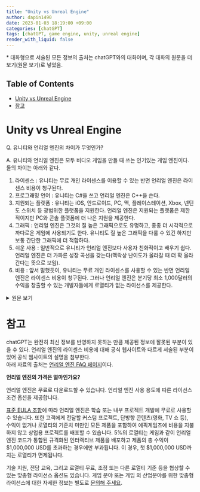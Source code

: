 ```yaml
---
title: "Unity vs Unreal Engine"
author: dapin1490
date: 2023-01-03 18:19:00 +09:00
categories: [chatGPT]
tags: [chatGPT, game engine, unity, unreal engine]
render_with_liquid: false
---
```


<style>
  figure { text-align: center; }
</style>

<span class="green">* 대화형으로 서술된 모든 정보의 출처는 chatGPT와의 대화이며, 각 대화의 원문을 더보기(원문 보기)로 넣었음.</span>  
  
## Table of Contents
- [Unity vs Unreal Engine](#unity-vs-unreal-engine)
- [참고](#참고)

# Unity vs Unreal Engine
Q. 유니티와 언리얼 엔진의 차이가 무엇인가?  
  
A. 유니티와 언리얼 엔진은 모두 비디오 게임을 만들 때 쓰는 인기있는 게임 엔진이다. 둘의 차이는 아래와 같다.  
  
1. 라이센스 : 유니티는 무료 개인 라이센스를 이용할 수 있는 반면 언리얼 엔진은 라이센스 비용이 청구된다.
2. 프로그래밍 언어 : 유니티는 C#을 쓰고 언리얼 엔진은 C++을 쓴다.
3. 지원되는 플랫폼 : 유니티는 iOS, 안드로이드, PC, 맥, 플레이스테이션, Xbox, 넨틴도 스위치 등 광범위한 플랫폼을 지원한다. 언리얼 엔진은 지원되는 플랫폼은 제한적이지만 PC와 콘솔 플랫폼에 더 나은 지원을 제공한다.
4. 그래픽 : 언리얼 엔진은 그것의 질 높은 그래픽으로도 유명하고, 종종 더 시각적으로 까다로운 게임에 사용되기도 한다. 유니티도 질 높은 그래픽을 다룰 수 있긴 하지만 보통 간단한 그래픽에 더 적합하다.
5. 쉬운 사용 : 일반적으로 유니티가 언리얼 엔진보다 사용자 친화적이고 배우기 쉽다. 언리얼 엔진은 더 가파른 성장 곡선을 갖는다(맥락상 난이도가 올라갈 때 더 확 올라간다는 뜻으로 보임).
6. 비용 : 앞서 말했듯이, 유니티는 무료 개인 라이센스를 사용할 수 있는 반면 언리얼 엔진은 라이센스 비용이 청구된다. 그러나 언리얼 엔진은 분기당 최소 1,000달러의 수익을 창출할 수 있는 개발자들에게 로열티가 없는 라이선스를 제공한다.
  
<details>
  <summary>원문 보기</summary>
  Q. what's different between unity and unreal engine?<br>
  A. Unity and Unreal Engine are both popular game engines that are used to develop video games. Here are some of the main differences between the two:
  <ol>
    <li>License: Unity is available under a free personal license, while Unreal Engine charges a licensing fee.</li>
    <li>Programming language: Unity uses C# and Unreal Engine uses C++.</li>
    <li>Supported platforms: Unity supports a wider range of platforms, including iOS, Android, PC, Mac, PlayStation, Xbox, and Nintendo Switch. Unreal Engine has a more limited range of supported platforms, but it does offer better support for PC and console platforms.</li>
    <li>Graphics: Unreal Engine is known for its high-quality graphics and is often used in more visually demanding games. Unity is also capable of producing high-quality graphics, but it is generally more suited to simpler graphics.</li>
    <li>Ease of use: Unity is generally considered to be more user-friendly and easier to learn than Unreal Engine, which has a steeper learning curve.</li>
    <li>Cost: As mentioned earlier, Unity is available for free under a personal license, while Unreal Engine charges a licensing fee. However, Unreal Engine does offer a royalty-free license for developers who are able to generate at least $1,000 in revenue per quarter.</li>
  </ol>
</details>

# 참고
chatGPT는 완전히 최신 정보를 반영하지 못하는 만큼 제공된 정보에 잘못된 부분이 있을 수 있다. 언리얼 엔진의 라이센스 비용에 대해 공식 웹사이트와 다르게 서술된 부분이 있어 공식 웹사이트의 설명을 첨부한다.  
아래 자료의 출처는 [언리얼 엔진 FAQ 페이지](https://www.unrealengine.com/ko/faq)이다.  
  
**언리얼 엔진의 가격은 얼마인가요?**  
  
언리얼 엔진은 무료로 다운로드할 수 있습니다. 언리얼 엔진 사용 용도에 따른 라이선스 조건 옵션을 제공합니다.  

[표준 EULA 조항](https://www.unrealengine.com/eula/unreal)에 따라 언리얼 엔진은 학습 또는 내부 프로젝트 개발에 무료로 사용할 수 있습니다. 또한 고객에게 전달할 커스텀 프로젝트, 단방향 콘텐츠(영화, TV 쇼 등), 수익이 없거나 로열티의 기준치 미만인 모든 제품을 포함하여 에픽게임즈에 비용을 지불하지 않고 상업용 프로젝트를 배포할 수 있습니다. 5%의 로열티는 게임과 같이 언리얼 엔진 코드가 통합된 규격화된 인터랙티브 제품을 배포하고 제품의 총 수익이 $1,000,000 USD를 초과하는 경우에만 부과됩니다. 이 경우, 첫 $1,000,000 USD까지는 로열티가 면제됩니다.  

기술 지원, 전담 교육, 그리고 로열티 무료, 조정 또는 다른 로열티 기준 등을 협상할 수 있는 맞춤형 라이선스 옵션도 있습니다. 게임 분야 또는 게임 외 산업분야를 위한 맞춤형 라이선스에 대한 자세한 정보는 별도로 [문의해 주세요](https://www.unrealengine.com/license#contact-us-form).  

